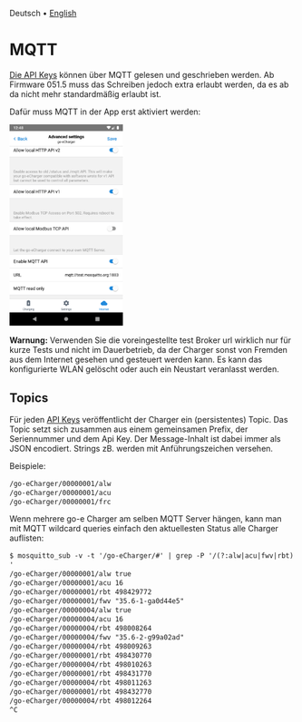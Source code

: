  Deutsch &bull; [English](mqtt-en.md)

# MQTT

[Die API Keys](apikeys-de.md) können über MQTT gelesen und geschrieben werden. Ab Firmware 051.5 muss das Schreiben jedoch extra erlaubt werden, da es ab da nicht mehr standardmäßig erlaubt ist.

Dafür muss MQTT in der App erst aktiviert werden:

<img src="screenshots/mqtt-app-enable.png?raw=true" width="200" />

**Warnung:** Verwenden Sie die voreingestellte test Broker url wirklich nur für kurze Tests und nicht im Dauerbetrieb, da der Charger sonst von Fremden aus dem Internet gesehen und gesteuert werden kann. Es kann das konfigurierte WLAN gelöscht oder auch ein Neustart veranlasst werden.

## Topics

Für jeden [API Keys](apikeys-de.md) veröffentlicht der Charger ein (persistentes) Topic. Das Topic setzt sich zusammen aus einem gemeinsamen Prefix, der Seriennummer und dem Api Key. Der Message-Inhalt ist dabei immer als JSON encodiert. Strings zB. werden mit Anführungszeichen versehen.

Beispiele:

```
/go-eCharger/00000001/alw
/go-eCharger/00000001/acu
/go-eCharger/00000001/frc
```

Wenn mehrere go-e Charger am selben MQTT Server hängen, kann man mit MQTT wildcard queries einfach den aktuellesten Status alle Charger auflisten:

```
$ mosquitto_sub -v -t '/go-eCharger/#' | grep -P '/(?:alw|acu|fwv|rbt) '
/go-eCharger/00000001/alw true
/go-eCharger/00000001/acu 16
/go-eCharger/00000001/rbt 498429772
/go-eCharger/00000001/fwv "35.6-1-ga0d44e5"
/go-eCharger/00000004/alw true
/go-eCharger/00000004/acu 16
/go-eCharger/00000004/rbt 498008264
/go-eCharger/00000004/fwv "35.6-2-g99a02ad"
/go-eCharger/00000004/rbt 498009263
/go-eCharger/00000001/rbt 498430770
/go-eCharger/00000004/rbt 498010263
/go-eCharger/00000001/rbt 498431770
/go-eCharger/00000004/rbt 498011263
/go-eCharger/00000001/rbt 498432770
/go-eCharger/00000004/rbt 498012264
^C
```
